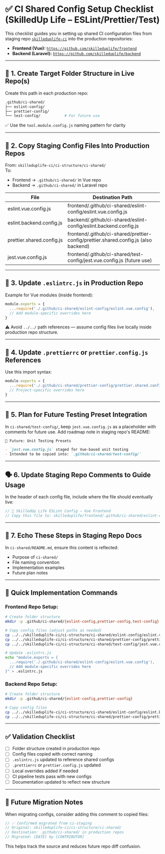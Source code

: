 # ✅ CI Shared Config Setup Checklist (SkilledUp Life – ESLint/Prettier/Test)

This checklist guides you in setting up shared CI configuration files from staging repo [`skilleduplife-ci`](https://github.com/jerryagenyi/skilleduplife-ci) into the production repositories:

- **Frontend (Vue):** [`https://github.com/skilleduplife/frontend`](https://github.com/skilleduplife/frontend)
- **Backend (Laravel):** [`https://github.com/skilleduplife/backend`](https://github.com/skilleduplife/backend)

---

## 📁 1. Create Target Folder Structure in Live Repo(s)

Create this path in each production repo:

```bash
.github/ci-shared/
├── eslint-config/
├── prettier-config/
└── test-config/           # For future use
```

✅ Use the `tool.module.config.js` naming pattern for clarity

---

## 📄 2. Copy Staging Config Files Into Production Repos

From: `skilleduplife-ci/ci-structure/ci-shared/`  
To:
- Frontend → `.github/ci-shared/` in Vue repo
- Backend → `.github/ci-shared/` in Laravel repo

| File                         | Destination Path                                                                   |
|-----------------------------|-------------------------------------------------------------------------------------|
| eslint.vue.config.js        | frontend/.github/ci-shared/eslint-config/eslint.vue.config.js                      |
| eslint.backend.config.js    | backend/.github/ci-shared/eslint-config/eslint.backend.config.js                   |
| prettier.shared.config.js     | frontend/.github/ci-shared/prettier-config/prettier.shared.config.js (also backend)  |
| jest.vue.config.js          | frontend/.github/ci-shared/test-config/jest.vue.config.js (future use)             |

---

## 🧠 3. Update `.eslintrc.js` in Production Repo

Example for Vue modules (inside frontend):

```js
module.exports = {
  ...require('./.github/ci-shared/eslint-config/eslint.vue.config'),
  // Add module-specific overrides here
}
```

⚠️ Avoid `../../` path references — assume config files live locally inside production repo structure.

---

## 🎨 4. Update `.prettierrc` or `prettier.config.js` References

Use this import syntax:

```js
module.exports = {
  ...require('./.github/ci-shared/prettier-config/prettier.shared.config'),
  // Project-specific overrides here
}
```

---

## 🧪 5. Plan for Future Testing Preset Integration

In `ci-shared/test-config/`, keep `jest.vue.config.js` as a placeholder with comments for future use. Add roadmap note in staging repo's README:

```md
🧪 Future: Unit Testing Presets

- `jest.vue.config.js` staged for Vue-based unit testing
- Intended to be copied into: `.github/ci-shared/test-config/`
```

---

## 🗣️ 6. Update Staging Repo Comments to Guide Usage

In the header of each config file, include where the file should eventually live:

```js
// 🔧 SkilledUp Life ESLint Config – Vue Frontend
// Copy this file to: skilleduplife/frontend/.github/ci-shared/eslint-config/
```

---

## 📢 7. Echo These Steps in Staging Repo Docs

In `ci-shared/README.md`, ensure this content is reflected:
- Purpose of `ci-shared/`
- File naming convention
- Implementation examples
- Future plan notes

---

## 🚀 Quick Implementation Commands

### Frontend Repo Setup:
```bash
# Create folder structure
mkdir -p .github/ci-shared/{eslint-config,prettier-config,test-config}

# Copy config files (adjust paths as needed)
cp ../../skilleduplife-ci/ci-structure/ci-shared/eslint-config/eslint.vue.config.js .github/ci-shared/eslint-config/
cp ../../skilleduplife-ci/ci-structure/ci-shared/prettier-config/prettier.shared.config.js .github/ci-shared/prettier-config/
cp ../../skilleduplife-ci/ci-structure/ci-shared/test-config/jest.vue.config.js .github/ci-shared/test-config/

# Update .eslintrc.js
echo "module.exports = {
  ...require('./.github/ci-shared/eslint-config/eslint.vue.config'),
  // Add module-specific overrides here
}" > .eslintrc.js
```

### Backend Repo Setup:
```bash
# Create folder structure
mkdir -p .github/ci-shared/{eslint-config,prettier-config}

# Copy config files
cp ../../skilleduplife-ci/ci-structure/ci-shared/eslint-config/eslint.backend.config.js .github/ci-shared/eslint-config/
cp ../../skilleduplife-ci/ci-structure/ci-shared/prettier-config/prettier.shared.config.js .github/ci-shared/prettier-config/
```

---

## ✅ Validation Checklist

- [ ] Folder structure created in production repo
- [ ] Config files copied with correct naming
- [ ] `.eslintrc.js` updated to reference shared configs
- [ ] `.prettierrc` or `prettier.config.js` updated
- [ ] Local overrides added if needed
- [ ] CI pipeline tests pass with new configs
- [ ] Documentation updated to reflect new structure

---

## 🔄 Future Migration Notes

When migrating configs, consider adding this comment to copied files:
```js
// ✅ Confirmed migrated from ci-staging
// Original: skilleduplife-ci/ci-structure/ci-shared/
// Destination: .github/ci-shared/ in production repos
// Migrated: [DATE] by [CONTRIBUTOR]
```

This helps track the source and reduces future repo diff confusion. 